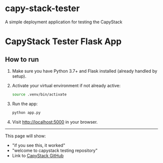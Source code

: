 # capy-stack-tester
A simple deployment application for testing the CapyStack

# CapyStack Tester Flask App

## How to run

1. Make sure you have Python 3.7+ and Flask installed (already handled by setup).
2. Activate your virtual environment if not already active:
   
   ```zsh
   source .venv/bin/activate
   ```

3. Run the app:
   
   ```zsh
   python app.py
   ```

4. Visit [http://localhost:5000](http://localhost:5000) in your browser.

---

This page will show:

- "if you see this, it worked"
- "welcome to capystack testing repository"
- Link to [CapyStack GitHub](https://github.com/zyra-engineering-ltda/capy-stack)
